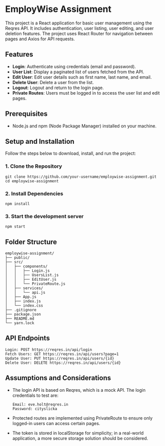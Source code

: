 # EmployWise Assignment

This project is a React application for basic user management using the Reqres API. It includes authentication, user listing, user editing, and user deletion features. The project uses React Router for navigation between pages and Axios for API requests.

## Features
- **Login**: Authenticate using credentials (email and password).
- **User List**: Display a paginated list of users fetched from the API.
- **Edit User**: Edit user details such as first name, last name, and email.
- **Delete User**: Delete a user from the list.
- **Logout**: Logout and return to the login page.
- **Private Routes**: Users must be logged in to access the user list and edit pages.

## Prerequisites
- Node.js and npm (Node Package Manager) installed on your machine.

## Setup and Installation

Follow the steps below to download, install, and run the project:

### 1. Clone the Repository
    git clone https://github.com/your-username/employwise-assignment.git
    cd employwise-assignment


### 2. Install Dependencies
    npm install


### 3. Start the development server
    npm start


## Folder Structure
    employwise-assignment/
    ├── public/
    ├── src/
    │   ├── components/
    │   │   ├── Login.js
    │   │   ├── UsersList.js
    │   │   ├── EditUser.js
    │   │   └── PrivateRoute.js
    │   ├── services/
    │   │   └── api.js
    │   ├── App.js
    │   ├── index.js
    │   └── index.css
    ├── .gitignore
    ├── package.json
    ├── README.md
    └── yarn.lock


## API Endpoints
    Login: POST https://reqres.in/api/login
    Fetch Users: GET https://reqres.in/api/users?page=1
    Update User: PUT https://reqres.in/api/users/{id}
    Delete User: DELETE https://reqres.in/api/users/{id}
    
## Assumptions and Considerations
- The login API is based on Reqres, which is a mock API. The login credentials to test are:

      Email: eve.holt@reqres.in
      Password: cityslicka
  
- Protected routes are implemented using PrivateRoute to ensure only logged-in users can access certain pages.
- The token is stored in localStorage for simplicity; in a real-world application, a more secure storage solution should be considered.
